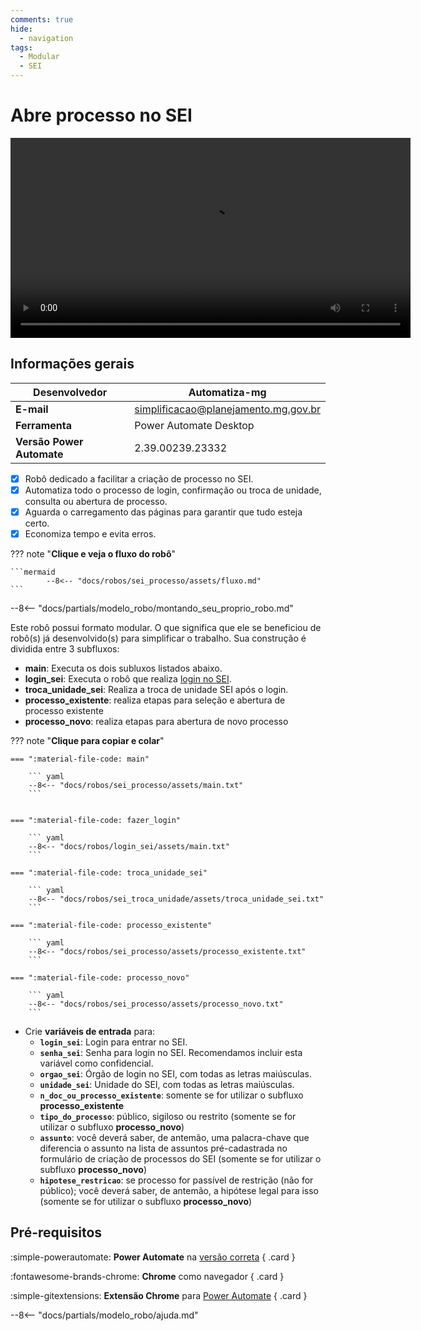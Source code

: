 ```yaml
---
comments: true
hide:
  - navigation
tags:
  - Modular
  - SEI
---
```


# Abre processo no SEI

<video width="640"  controls>
    <source src="#" type="video/mp4">
</video>

## Informações gerais

| **Desenvolvedor**| Automatiza-mg  |
| ----------- | ------------------------------------ |
| **E-mail**       | simplificacao@planejamento.mg.gov.br|
| **Ferramenta**    | Power Automate Desktop |
| **Versão Power Automate**    | 2.39.00239.23332 |

- [x] Robô dedicado a facilitar a criação de processo no SEI.
- [x] Automatiza todo o processo de login, confirmação ou troca de unidade, consulta ou abertura de processo.
- [x] Aguarda o carregamento das páginas para garantir que tudo esteja certo.
- [x] Economiza tempo e evita erros.

??? note "**Clique e veja o fluxo do robô**"

    ```mermaid
            --8<-- "docs/robos/sei_processo/assets/fluxo.md"
    ```

--8<-- "docs/partials/modelo_robo/montando_seu_proprio_robo.md"

Este robô possui formato modular.
O que significa que ele se beneficiou de robô(s) já desenvolvido(s) para simplificar o trabalho.
Sua construção é dividida entre 3 subfluxos:

- **main**: Executa os dois subluxos listados abaixo.
- **login_sei**: Executa o robô que realiza [login no SEI](../login_sei/index.md).
- **troca_unidade_sei**: Realiza a troca de unidade SEI após o login.
- **processo_existente**: realiza etapas para seleção e abertura de processo existente 
- **processo_novo**: realiza etapas para abertura de novo processo


??? note "**Clique para copiar e colar**"

    === ":material-file-code: main"

        ``` yaml
        --8<-- "docs/robos/sei_processo/assets/main.txt"
        ```


    === ":material-file-code: fazer_login"

        ``` yaml
        --8<-- "docs/robos/login_sei/assets/main.txt"
        ```

    === ":material-file-code: troca_unidade_sei"

        ``` yaml
        --8<-- "docs/robos/sei_troca_unidade/assets/troca_unidade_sei.txt"
        ```

    === ":material-file-code: processo_existente"

        ``` yaml
        --8<-- "docs/robos/sei_processo/assets/processo_existente.txt"
        ```

    === ":material-file-code: processo_novo"

        ``` yaml
        --8<-- "docs/robos/sei_processo/assets/processo_novo.txt"
        ```

- Crie **variáveis de entrada** para:
    - **`login_sei`**: Login para entrar no SEI.
    - **`senha_sei`**: Senha para login no SEI. Recomendamos incluir esta variável como confidencial.
    - **`orgao_sei`**: Órgão de login no SEI, com todas as letras maiúsculas.
    - **`unidade_sei`**: Unidade do SEI, com todas as letras maiúsculas. 
    - **`n_doc_ou_processo_existente`**: somente se for utilizar o subfluxo **processo_existente**
    - **`tipo_do_processo`**: público, sigiloso ou restrito (somente se for utilizar o subfluxo **processo_novo**)
    - **`assunto`**: você deverá saber, de antemão, uma palacra-chave que diferencia o assunto na lista de assuntos pré-cadastrada no formulário de criação de processos do SEI (somente se for utilizar o subfluxo **processo_novo**)
    - **`hipotese_restricao`**: se processo for passível de restrição (não for público); você deverá saber, de antemão, a hipótese legal para isso (somente se for utilizar o subfluxo **processo_novo**)

## Pré-requisitos

<div class="grid" markdown>

:simple-powerautomate: __Power Automate__ na [versão correta](#informacoes-gerais)
{ .card }

:fontawesome-brands-chrome: __Chrome__ como navegador
{ .card }

:simple-gitextensions:  __Extensão Chrome__ para [Power Automate](https://chromewebstore.google.com/detail/microsoft-power-automate/ljglajjnnkapghbckkcmodicjhacbfhk)
{ .card }

</div>

--8<-- "docs/partials/modelo_robo/ajuda.md"
